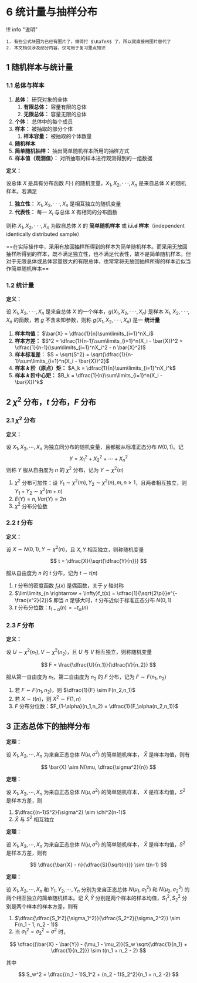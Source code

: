 # 6 统计量与抽样分布

<!-- !!! tip "说明"

    此文档正在更新中…… -->

!!! info "说明"

    1. 有些公式块因为已经有图片了，懒得打 $\KaTeX$ 了，所以就直接用图片替代了
    2. 本文档仅涉及部分内容，仅可用于复习重点知识

## 1 随机样本与统计量

### 1.1 总体与样本

1. **总体：** 研究对象的全体
      1. **有限总体：** 容量有限的总体
      2. **无限总体：** 容量无限的总体
2. **个体：** 总体中的每个成员
3. **样本：** 被抽取的部分个体
      1. **样本容量：** 被抽取的个体数量
4. **随机样本**
5. **简单随机抽样：** 抽出简单随机样本所用的抽样方式
6. **样本值（观测值）：** 对所抽取的样本进行观测得到的一组数据

**定义：**

设总体 $X$ 是具有分布函数 $F(·)$ 的随机变量，$X_1,X_2,···,X_n$ 是来自总体 $X$ 的随机样本。若满足

1. **独立性：** $X_1,X_2,···,X_n$ 是相互独立的随机变量
2. **代表性：** 每一 $X_i$ 与总体 $X$ 有相同的分布函数

则称 $X_1,X_2,···,X_n$ 为取自总体 $X$ 的 **简单随机样本** 或 **i.i.d 样本**（independent identically distributed sample）

==在实际操作中，采用有放回抽样所得到的样本为简单随机样本。而采用无放回抽样所得到的样本，既不满足独立性，也不满足代表性，故不是简单随机样本。但对于无限总体或总体容量很大的有限总体，也常常将无放回抽样所得的样本近似当作简单随机样本==

### 1.2 统计量

**定义：**

设 $X_1,X_2,···,X_n$ 是来自总体 $X$ 的一个样本，$g(X_1,X_2,···,X_n)$ 是样本 $X_1,X_2,···,X_n$ 的函数，若 $g$ 不含未知参数，则称 $g(X_1,X_2,···,X_n)$ 是一 **统计量**

1. **样本均值：** $\bar{X} = \dfrac{1}{n}\sum\limits_{i=1}^nX_i$
2. **样本方差：** $S^2 = \dfrac{1}{n-1}\sum\limits_{i=1}^n(X_i - \bar{X})^2 = \dfrac{1}{n-1}(\sum\limits_{i=1}^nX_i^2 - n \bar{X}^2)$
3. **样本标准差：** $S = \sqrt{S^2} = \sqrt{\dfrac{1}{n-1}\sum\limits_{i=1}^n(X_i - \bar{X})^2}$
4. **样本 $k$ 阶（原点）矩：** $A_k = \dfrac{1}{n}\sum\limits_{i=1}^nX_i^k$
5. **样本 $k$ 阶中心矩：** $B_k = \dfrac{1}{n}\sum\limits_{i=1}^n(X_i - \bar{X})^k$

## 2 $\chi^2$ 分布，$t$ 分布，$F$ 分布

### 2.1 $\chi^2$ 分布

**定义：**

设 $X_1,X_2,\cdots,X_n$ 为独立同分布的随机变量，且都服从标准正态分布 $N(0,1)$。记
$$
Y = X_1^2 + X_2^2 + \cdots + X_n^2
$$
则称 $Y$ 服从自由度为 $n$ 的 $\chi^2$ 分布，记为 $Y \sim \chi^2(n)$

1. $\chi^2$ 分布可加性：设 $Y_1 \sim \chi^2(m), Y_2 \sim \chi^2(n), m, n \geqslant 1$，且两者相互独立，则 $Y_1 + Y_2 \sim \chi^2(m+n)$
2. $E(Y) = n, Var(Y) = 2n$
3. $\chi^2$ 分布分位数

### 2.2 $t$ 分布

**定义：**

设 $X \sim N(0,1), Y \sim \chi^2(n)$，且 $X,Y$ 相互独立，则称随机变量

$$
t = \dfrac{X}{\sqrt{\dfrac{Y}{n}}}
$$

服从自由度为 $n$ 的 $t$ 分布，记为 $t \sim t(n)$

1. $t$ 分布的密度函数 $f_t(x)$ 是偶函数，关于 $y$ 轴对称
2. $\lim\limits_{n \rightarrow + \infty}f_t(x) = \dfrac{1}{\sqrt{2\pi}}e^{-\frac{x^2}{2}}$ 即当 $n$ 足够大时，$t$ 分布近似于标准正态分布 $N(0,1)$
3. $t$ 分布分位数：$t_{1-\alpha}(n) = -t_\alpha(n)$

### 2.3 $F$ 分布

**定义：**

设 $U \sim \chi^2(n_1), V \sim \chi^2(n_2)$，且 $U$ 与 $V$ 相互独立，则称随机变量

$$
F = \frac{\dfrac{U}{n_1}}{\dfrac{V}{n_2}}
$$

服从第一自由度为 $n_1$，第二自由度为 $n_2$ 的 $F$ 分布，记为 $F \sim F(n_1,n_2)$

1. 若 $F \sim F(n_1,n_2)$，则 $\dfrac{1}{F} \sim F(n_2,n_1)$
2. 若 $X \sim t(n)$，则 $X^2 \sim F(1,n)$
3. $F$ 分布分位数：$F_{1-\alpha}(n_1,n_2) = \dfrac{1}{F_\alpha(n_2,n_1)}$

## 3 正态总体下的抽样分布

**定理：**

设 $X_1, X_2,\cdots, X_n$ 为来自正态总体 $N(\mu, \sigma^2)$ 的简单随机样本， $\bar{X}$ 是样本均值，则有

$$
\bar{X} \sim N(\mu, \dfrac{\sigma^2}{n})
$$

**定理：**

设 $X_1, X_2,\cdots, X_n$ 为来自正态总体 $N(\mu, \sigma^2)$ 的简单随机样本， $\bar{X}$ 是样本均值，$S^2$ 是样本方差，则

1. $\dfrac{(n-1)S^2}{\sigma^2} \sim \chi^2(n-1)$
2. $\bar{X}$ 与 $S^2$ 相互独立

**定理：**

设 $X_1, X_2,\cdots, X_n$ 为来自正态总体 $N(\mu, \sigma^2)$ 的简单随机样本， $\bar{X}$ 是样本均值，$S^2$ 是样本方差，则有

$$
\dfrac{\bar{X} - n}{\dfrac{S}{\sqrt{n}}} \sim t(n-1)
$$

**定理：**

设 $X_1, X_2,\cdots, X_n$ 和 $Y_1, Y_2,\cdots, Y_n$ 分别为来自正态总体 $N(\mu_1, \sigma_1^2)$ 和 $N(\mu_2, \sigma_2^2)$ 的两个相互独立的简单随机样本。记 $\bar{X},\bar{Y}$ 分别是两个样本的样本均值，$S_1^2, S_2^2$ 分别是两个样本的样本方差，则有

1. $\dfrac{\dfrac{S_1^2}{\sigma_1^2}}{\dfrac{S_2^2}{\sigma_2^2}} \sim F(n_1 - 1, n_2 - 1)$
2. 当 $\sigma_1^2 = \sigma_2^2 = \sigma^2$ 时，

$$
\dfrac{(\bar{X} - \bar{Y}) - (\mu_1 - \mu_2)}{S_w \sqrt{\dfrac{1}{n_1} + \dfrac{1}{n_2}}} \sim t(n_1 + n_2 - 2)
$$

其中

$$
S_w^2 = \dfrac{(n_1 - 1)S_1^2 + (n_2 - 1)S_2^2}{n_1 + n_2 -2}
$$

